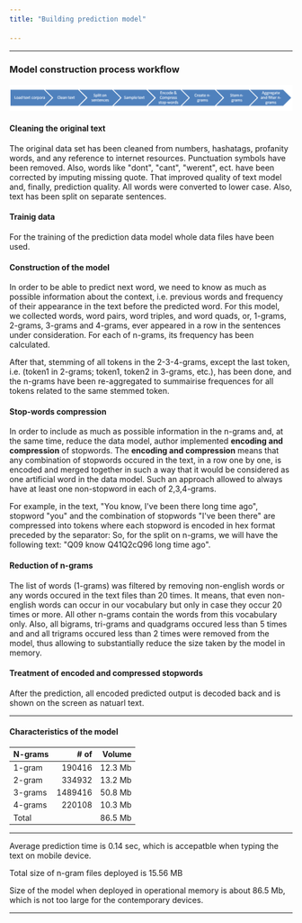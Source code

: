 ```yaml
---
title: "Building prediction model"

---
```


---

### Model construction process workflow

![Model construction workflow](../../figures/model_workflow_shp.png)

#### Cleaning the original text 

The original data set has been cleaned from numbers, hashatags, profanity words, and any reference to internet resources.
Punctuation symbols have been removed. Also, words like "dont", "cant", "werent", ect. have been corrected by imputing missing quote.
That improved quality of text model and, finally, prediction quality. All words were converted to lower case.
Also, text has been split on separate sentences.

#### Trainig data
For the training of the prediction data model whole data files have been used.


#### Construction of the model

In order to be able to predict next word, we need to know as much as possible information about the context, i.e. previous words and frequency of their appearance in the text before the predicted word. For this model, we collected words, word pairs, word triples, and word quads, or, 1-grams, 2-grams, 3-grams and 4-grams, ever appeared in a row in the sentences under consideration.
For each of n-grams, its frequency has been calculated. 

After that, stemming of all tokens in the 2-3-4-grams, except the last token, i.e. (token1 in 2-grams; token1, token2 in 3-grams, etc.), has been done, and the n-grams have been re-aggregated to summairise frequences for all tokens related to the same stemmed token.

#### Stop-words compression
In order to include as much as possible information in the n-grams and, at the same time, reduce the data model,
author implemented __encoding and compression__ of stopwords.
The __encoding and compression__ means that any combination of stopwords occured in the text, in a row one by one, is encoded and merged together in such a way that it would be considered as one artificial word in the data model. Such an approach allowed to always have at least one non-stopword in each of 2,3,4-grams.

For example, in the text, "You know, I've been there long time ago", stopword "you" and the combination of stopwords "I've been there" are compressed into tokens where each stopword is encoded in hex format preceded by the separator: So, for the split on n-grams, we will have the following text: "Q09 know Q41Q2cQ96 long time ago".

#### Reduction of n-grams
The list of words (1-grams) was filtered by removing non-english words or any words occured in the text files than 20 times. It means, that even non-english words can occur in our vocabulary but only in case they occur 20 times or more. All other n-grams contain the words from this vocabulary only. Also, all bigrams, tri-grams and quadgrams occured less than 5 times and and all trigrams occured less than 2 times were removed from the model, thus allowing to substantially reduce the size taken by the model in memory.


#### Treatment of encoded and compressed stopwords
After the prediction, all encoded predicted output is decoded back and is shown on the screen as natuarl text.

---

#### Characteristics of the model


|N-grams |    # of|  Volume|
|:-------|-------:|-------:|
|1-gram  |  190416| 12.3 Mb|
|2-gram  |  334932| 13.2 Mb|
|3-grams | 1489416| 50.8 Mb|
|4-grams |  220108| 10.3 Mb|
|Total   |        | 86.5 Mb|

----

Average prediction time is 0.14 sec, which is accepatble when typing the text on mobile device.

Total size of n-gram files deployed is 15.56 MB

Size of the model when deployed in operational memory is about 86.5 Mb, which is not too large for the contemporary devices.

---



